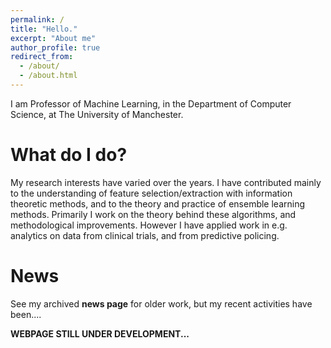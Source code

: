 ```yaml
---
permalink: /
title: "Hello."
excerpt: "About me"
author_profile: true
redirect_from: 
  - /about/
  - /about.html
---
```


I am Professor of Machine Learning, in the Department of Computer Science, at The University of Manchester.


What do I do?
======
My research interests have varied over the years.  I have contributed mainly to the understanding of
feature selection/extraction with information theoretic methods, and to the theory and practice of ensemble learning methods.
Primarily I work on the theory behind these algorithms, and methodological improvements.
However I have applied work in  e.g. analytics on data from clinical trials, and from predictive policing.


News
======
See my archived <b>news page</b> for older work, but my recent activities have been....

<b>WEBPAGE STILL UNDER DEVELOPMENT...</b>
